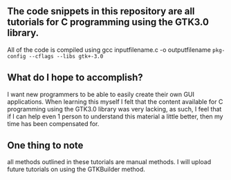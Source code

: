 The code snippets in this repository are all tutorials for C programming using the GTK3.0 library.
-
All of the code is compiled using gcc inputfilename.c -o outputfilename `pkg-config --cflags --libs gtk+-3.0`

What do I hope to accomplish?
-
I want new programmers to be able to easily create their own GUI applications. When learning this myself I felt that 
the content available for C programming using the GTK3.0 library was very lacking, as such, I feel that if I can help even
1 person to understand this material a little better, then my time has been compensated for.

One thing to note
-
all methods outlined in these tutorials are manual methods. I will upload future tutorials on using the GTKBuilder method.
